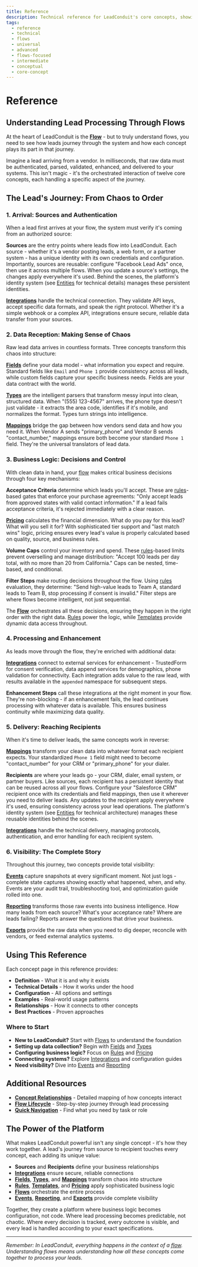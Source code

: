 ```yaml
---
title: Reference
description: Technical reference for LeadConduit's core concepts, showing how they work together to process leads from arrival to delivery
tags:
  - reference
  - technical
  - flows
  - universal
  - advanced
  - flows-focused
  - intermediate
  - conceptual
  - core-concept
---
```


# Reference

## Understanding Lead Processing Through Flows

At the heart of LeadConduit is the **[Flow](flows.md)** - but to truly understand flows, you need to see how leads journey through the system and how each concept plays its part in that journey.

Imagine a lead arriving from a vendor. In milliseconds, that raw data must be authenticated, parsed, validated, enhanced, and delivered to your systems. This isn't magic - it's the orchestrated interaction of twelve core concepts, each handling a specific aspect of the journey.


## The Lead's Journey: From Chaos to Order

### 1. Arrival: Sources and Authentication

When a lead first arrives at your flow, the system must verify it's coming from an authorized source:

**Sources** are the entry points where leads flow into LeadConduit. Each source - whether it's a vendor posting leads, a web form, or a partner system - has a unique identity with its own credentials and configuration. Importantly, sources are reusable: configure "Facebook Lead Ads" once, then use it across multiple flows. When you update a source's settings, the changes apply everywhere it's used. Behind the scenes, the platform's identity system (see [Entities](entities.md) for technical details) manages these persistent identities.

**[Integrations](integrations.md)** handle the technical connection. They validate API keys, accept specific data formats, and speak the right protocol. Whether it's a simple webhook or a complex API, integrations ensure secure, reliable data transfer from your sources.

### 2. Data Reception: Making Sense of Chaos  

Raw lead data arrives in countless formats. Three concepts transform this chaos into structure:

**[Fields](fields.md)** define your data model - what information you expect and require. Standard fields like `Email` and `Phone 1` provide consistency across all leads, while custom fields capture your specific business needs. Fields are your data contract with the world.

**[Types](types.md)** are the intelligent parsers that transform messy input into clean, structured data. When "(555) 123-4567" arrives, the phone type doesn't just validate - it extracts the area code, identifies if it's mobile, and normalizes the format. Types turn strings into intelligence.

**[Mappings](mappings.md)** bridge the gap between how vendors send data and how you need it. When Vendor A sends "primary_phone" and Vendor B sends "contact_number," mappings ensure both become your standard `Phone 1` field. They're the universal translators of lead data.

### 3. Business Logic: Decisions and Control

With clean data in hand, your [flow](flows.md) makes critical business decisions through four key mechanisms:

**Acceptance Criteria** determine which leads you'll accept. These are [rules](rules.md)-based gates that enforce your purchase agreements: "Only accept leads from approved states with valid contact information." If a lead fails acceptance criteria, it's rejected immediately with a clear reason.

**[Pricing](pricing.md)** calculates the financial dimension. What do you pay for this lead? What will you sell it for? With sophisticated tier support and "last match wins" logic, pricing ensures every lead's value is properly calculated based on quality, source, and business rules.

**Volume Caps** control your inventory and spend. These [rules](rules.md)-based limits prevent overselling and manage distribution: "Accept 100 leads per day total, with no more than 20 from California." Caps can be nested, time-based, and conditional.

**Filter Steps** make routing decisions throughout the flow. Using [rules](rules.md) evaluation, they determine: "Send high-value leads to Team A, standard leads to Team B, stop processing if consent is invalid." Filter steps are where flows become intelligent, not just sequential.

The **[Flow](flows.md)** orchestrates all these decisions, ensuring they happen in the right order with the right data. [Rules](rules.md) power the logic, while [Templates](templates.md) provide dynamic data access throughout.

### 4. Processing and Enhancement

As leads move through the flow, they're enriched with additional data:

**[Integrations](integrations.md)** connect to external services for enhancement - TrustedForm for consent verification, data append services for demographics, phone validation for connectivity. Each integration adds value to the raw lead, with results available in the `appended` namespace for subsequent steps.

**Enhancement Steps** call these integrations at the right moment in your flow. They're non-blocking - if an enhancement fails, the lead continues processing with whatever data is available. This ensures business continuity while maximizing data quality.

### 5. Delivery: Reaching Recipients

When it's time to deliver leads, the same concepts work in reverse:

**[Mappings](mappings.md)** transform your clean data into whatever format each recipient expects. Your standardized `Phone 1` field might need to become "contact_number" for your CRM or "primary_phone" for your dialer.

**Recipients** are where your leads go - your CRM, dialer, email system, or partner buyers. Like sources, each recipient has a persistent identity that can be reused across all your flows. Configure your "Salesforce CRM" recipient once with its credentials and field mappings, then use it wherever you need to deliver leads. Any updates to the recipient apply everywhere it's used, ensuring consistency across your lead operations. The platform's identity system (see [Entities](entities.md) for technical architecture) manages these reusable identities behind the scenes.

**[Integrations](integrations.md)** handle the technical delivery, managing protocols, authentication, and error handling for each recipient system.

### 6. Visibility: The Complete Story

Throughout this journey, two concepts provide total visibility:

**[Events](events.md)** capture snapshots at every significant moment. Not just logs - complete state captures showing exactly what happened, when, and why. Events are your audit trail, troubleshooting tool, and optimization guide rolled into one.

**[Reporting](reporting.md)** transforms those raw events into business intelligence. How many leads from each source? What's your acceptance rate? Where are leads failing? Reports answer the questions that drive your business.

**[Exports](exports.md)** provide the raw data when you need to dig deeper, reconcile with vendors, or feed external analytics systems.

## Using This Reference

Each concept page in this reference provides:

- **Definition** - What it is and why it exists
- **Technical Details** - How it works under the hood
- **Configuration** - All options and settings
- **Examples** - Real-world usage patterns
- **Relationships** - How it connects to other concepts
- **Best Practices** - Proven approaches

### Where to Start

- **New to LeadConduit?** Start with [Flows](flows.md) to understand the foundation
- **Setting up data collection?** Begin with [Fields](fields.md) and [Types](types.md)
- **Configuring business logic?** Focus on [Rules](rules.md) and [Pricing](pricing.md)
- **Connecting systems?** Explore [Integrations](integrations.md) and configuration guides
- **Need visibility?** Dive into [Events](events.md) and [Reporting](reporting.md)

## Additional Resources

- **[Concept Relationships](concepts-overview.md)** - Detailed mapping of how concepts interact
- **[Flow Lifecycle](lifecycle.md)** - Step-by-step journey through lead processing
- **[Quick Navigation](navigation.md)** - Find what you need by task or role

## The Power of the Platform

What makes LeadConduit powerful isn't any single concept - it's how they work together. A lead's journey from source to recipient touches every concept, each adding its unique value:

- **Sources** and **Recipients** define your business relationships
- **[Integrations](integrations.md)** ensure secure, reliable connections
- **[Fields](fields.md)**, **[Types](types.md)**, and **[Mappings](mappings.md)** transform chaos into structure  
- **[Rules](rules.md)**, **[Templates](templates.md)**, and **[Pricing](pricing.md)** apply sophisticated business logic
- **[Flows](flows.md)** orchestrate the entire process
- **[Events](events.md)**, **[Reporting](reporting.md)**, and **[Exports](exports.md)** provide complete visibility

Together, they create a platform where business logic becomes configuration, not code. Where lead processing becomes predictable, not chaotic. Where every decision is tracked, every outcome is visible, and every lead is handled according to your exact specifications.

---

*Remember: In LeadConduit, everything happens in the context of a [flow](flows.md). Understanding flows means understanding how all these concepts come together to process your leads.*